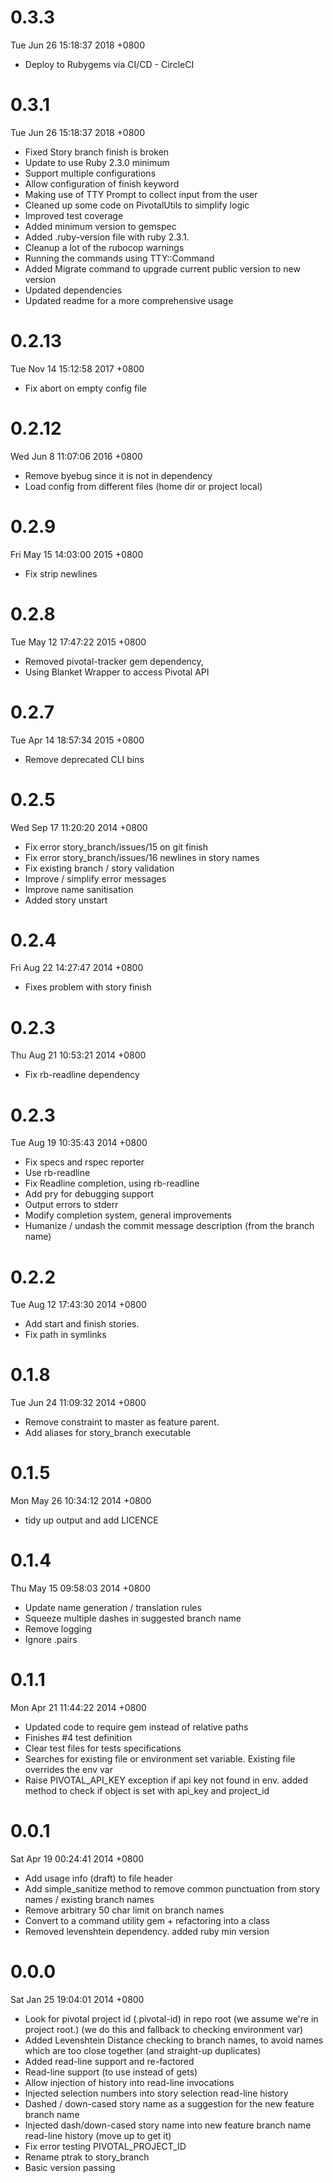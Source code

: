 # 0.3.3
Tue Jun 26 15:18:37 2018 +0800

- Deploy to Rubygems via CI/CD - CircleCI

# 0.3.1
Tue Jun 26 15:18:37 2018 +0800

- Fixed Story branch finish is broken
- Update to use Ruby 2.3.0 minimum
- Support multiple configurations
- Allow configuration of finish keyword
- Making use of TTY Prompt to collect input from the user
- Cleaned up some code on PivotalUtils to simplify logic
- Improved test coverage
- Added minimum version to gemspec
- Added .ruby-version file with ruby 2.3.1.
- Cleanup a lot of the rubocop warnings
- Running the commands using TTY::Command
- Added Migrate command to upgrade current public version to new version
- Updated dependencies
- Updated readme for a more comprehensive usage

# 0.2.13
Tue Nov 14 15:12:58 2017 +0800

- Fix abort on empty config file

# 0.2.12
Wed Jun 8 11:07:06 2016 +0800

- Remove byebug since it is not in dependency
- Load config from different files (home dir or project local)

# 0.2.9
Fri May 15 14:03:00 2015 +0800

- Fix strip newlines

# 0.2.8
Tue May 12 17:47:22 2015 +0800

- Removed pivotal-tracker gem dependency,
- Using Blanket Wrapper to access Pivotal API

# 0.2.7
Tue Apr 14 18:57:34 2015 +0800

- Remove deprecated CLI bins

# 0.2.5
Wed Sep 17 11:20:20 2014 +0800

- Fix error story_branch/issues/15 on git finish
- Fix error story_branch/issues/16 newlines in story names
- Fix existing branch / story validation
- Improve / simplify error messages
- Improve name sanitisation
- Added story unstart

# 0.2.4
Fri Aug 22 14:27:47 2014 +0800

- Fixes problem with story finish

# 0.2.3
Thu Aug 21 10:53:21 2014 +0800

- Fix rb-readline dependency

# 0.2.3
Tue Aug 19 10:35:43 2014 +0800

- Fix specs and rspec reporter
- Use rb-readline
- Fix Readline completion, using rb-readline
- Add pry for debugging support
- Output errors to stderr
- Modify completion system, general improvements
- Humanize / undash the commit message description (from the branch name)

# 0.2.2
Tue Aug 12 17:43:30 2014 +0800

- Add start and finish stories.
- Fix path in symlinks

# 0.1.8
Tue Jun 24 11:09:32 2014 +0800

- Remove constraint to master as feature parent.
- Add aliases for story_branch executable

# 0.1.5
Mon May 26 10:34:12 2014 +0800

- tidy up output and add LICENCE

# 0.1.4
Thu May 15 09:58:03 2014 +0800

- Update name generation / translation rules
- Squeeze multiple dashes in suggested branch name
- Remove logging
- Ignore .pairs

# 0.1.1
Mon Apr 21 11:44:22 2014 +0800

- Updated code to require gem instead of relative paths
- Finishes #4 test definition
- Clear test files for tests specifications
- Searches for existing file or environment set variable. Existing file overrides the env var
- Raise PIVOTAL_API_KEY exception if api key not found in env. added method to check if object is set with api_key and project_id

# 0.0.1
Sat Apr 19 00:24:41 2014 +0800

- Add usage info (draft) to file header
- Add simple_sanitize method to remove common punctuation from story
  names / existing branch names
- Remove arbitrary 50 char limit on branch names
- Convert to a command utility gem + refactoring into a class
- Removed levenshtein dependency. added ruby min version


# 0.0.0
Sat Jan 25 19:04:01 2014 +0800

- Look for pivotal project id (.pivotal-id) in repo root (we assume
  we're in project root.) (we do this and fallback to checking
  environment var)
- Added Levenshtein Distance checking to branch names, to avoid names
  which are too close together (and straight-up duplicates)
- Added read-line support and re-factored
- Read-line support (to use instead of gets)
- Allow injection of history into read-line invocations
- Injected selection numbers into story selection read-line history
- Dashed / down-cased story name as a suggestion for the new feature
  branch name
- Injected dash/down-cased story name into new feature branch name
  read-line history (move up to get it)
- Fix error testing PIVOTAL_PROJECT_ID
- Rename ptrak to story_branch
- Basic version passing
